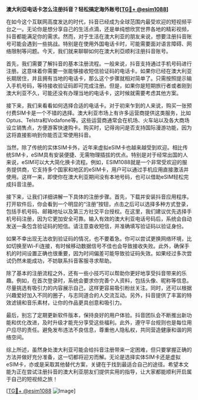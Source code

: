 **澳大利亞电话卡怎么注册抖音？轻松搞定海外账号[[TG💪+ @esim1088](https://t.me/s/esim1088)]**

在如今这个互联网高度发达的时代，抖音已经成为全球范围内最受欢迎的短视频平台之一。无论你是想分享自己的生活点滴，还是单纯想欣赏世界各地的精彩视频，抖音都能满足你的需求。然而，对于生活在澳大利亚的朋友来说，想要注册抖音账号可能会遇到一些挑战。特别是在使用外国电话卡时，可能需要面对语言障碍、网络限制等问题。今天，我们就来聊聊如何在澳大利亞顺利注册抖音账号。

首先，我们需要了解抖音的基本注册流程。一般来说，抖音支持通过手机号码进行注册。这意味着你需要一张能够接收短信验证码的电话卡。如果你已经在澳大利亚长期居住，并且拥有当地的电话卡，那么这个步骤就相对简单了。只需按照提示输入手机号码，等待接收验证码即可完成注册。但是，如果你是短期旅行者或者刚到澳大利亚不久，可能还没有办理当地的电话卡，这时候就需要考虑其他方案。

接下来，我们来看看如何选择合适的电话卡。对于初来乍到的人来说，购买一张预付费SIM卡是一个不错的选择。澳大利亚市场上有许多运营商提供这类服务，比如Optus、Telstra和Vodafone等。这些运营商通常会在机场、火车站以及各大商场设立销售点，方便游客快速购卡。购买时，记得询问是否支持国际漫游功能，因为这将直接影响到你能否正常使用抖音。

当然，除了传统的实体SIM卡外，近年来虚拟eSIM卡也越来越受到欢迎。相比传统SIM卡，eSIM具有安装便捷、无需物理插拔的优点。特别是对于经常出国的人来说，eSIM可以大大简化换卡流程。例如，ESIM1088就是一个非常受欢迎的服务提供商，它支持多个国家和地区的eSIM卡，用户可以通过手机应用直接激活并使用。这样一来，即使你在澳大利亚期间没有本地号码，也可以借助eSIM轻松完成抖音注册。

接下来，让我们详细讲解一下具体的注册步骤。首先，下载并安装抖音应用程序。打开软件后，你会看到一个明显的“注册”按钮，点击之后可以选择多种方式登录，包括手机号码、邮箱地址以及第三方社交平台授权。在这里，我们建议优先选择手机号码注册，因为它更加安全可靠。输入有效的澳大利亚电话号码后，系统会自动发送一条包含验证码的短信。请注意查收短信，并准确填写验证码以验证身份。

如果不幸出现无法收到验证码的情况，也不要着急。你可以尝试更换网络环境，比如切换至Wi-Fi连接，有时候移动数据信号不佳也会导致接收失败。此外，确保手机的时间设置正确也很重要，因为时间偏差可能导致验证码失效。如果经过多次尝试仍然未能成功，不妨联系抖音客服寻求帮助。

除了基本的注册流程之外，还有一些小技巧可以帮助你更好地享受抖音带来的乐趣。例如，在首次登录时，系统会要求你完善个人资料，包括头像、昵称等信息。尽量挑选有吸引力的内容展示自己，这样更容易吸引粉丝关注。同时，还可以根据兴趣爱好加入不同的圈子，与志同道合的人交流互动。另外，抖音提供了丰富的特效滤镜和音乐素材，让你的作品更具创意和吸引力。

最后，别忘了定期更新软件版本，保持良好的用户体验。抖音团队会不断推出新功能和优化改进，及时升级才能充分享受这些福利。此外，遵守平台规则也是每位用户应尽的责任。避免发布违法不良信息，尊重他人隐私权，共同营造健康和谐的网络空间。

综上所述，虽然身处澳大利亚可能会给抖音注册带来一定困难，但只要掌握正确的方法并做好充分准备，这一切都将迎刃而解。无论是选择实体SIM卡还是虚拟eSIM卡，亦或是采取其他替代方案，关键在于找到最适合自己的途径。希望本文能为正在尝试注册抖音的澳大利亚朋友们提供实用的指导，让大家都能顺利开启属于自己的短视频之旅！

[[TG💪+ @esim1088](https://t.me/s/esim1088) ![Image](https://i.postimg.cc/4NQfJmqS/Snipaste-2025-05-13-00-14-12.png)]